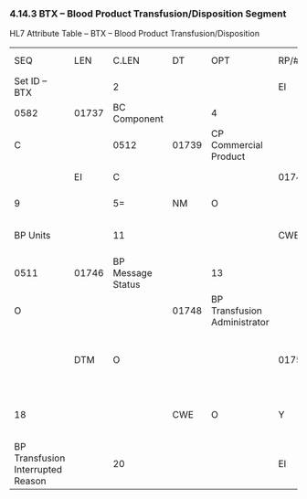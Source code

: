 ### 4.14.3 BTX – Blood Product Transfusion/Disposition Segment

HL7 Attribute Table – BTX – Blood Product Transfusion/Disposition

|     |     |     |     |     |     |     |     |     |     |     |     |     |     |     |     |     |     |
| --- | --- | --- | --- | --- | --- | --- | --- | --- | --- | --- | --- | --- | --- | --- | --- | --- | --- |
| SEQ | LEN | C.LEN | DT | OPT | RP/# | TBL# | ITEM # | ELEMENT NAME |  | 1 | 1..4 |  | SI | R |  |  | 01735 |
| Set ID – BTX |  | 2 |  |  | EI | C |  |  | 01736 | BC Donation ID |  | 3 |  |  | CNE | C |  |
| 0582 | 01737 | BC Component |  | 4 |  |  | CNE | C |  | 0583 | 01738 | BC Blood Group |  | 5 |  |  | CWE |
| C |  | 0512 | 01739 | CP Commercial Product |  | 6 |  |  | XON | C |  |  | 01740 | CP Manufacturer |  | 7 |  |
|  | EI | C |  |  | 01741 | CP Lot Number |  | 8 |  | 5= | NM | R |  |  | 01742 | BP Quantity |  |
| 9 |  | 5= | NM | O |  |  | 01743 | BP Amount |  | 10 |  |  | CWE | O |  | 0584 | 01744 |
| BP Units |  | 11 |  |  | CWE | R |  | 0513 | 01745 | BP Transfusion/Disposition Status |  | 12 | 1..1 |  | ID | R |  |
| 0511 | 01746 | BP Message Status |  | 13 |  |  | DTM | R |  |  | 01747 | BP Date/Time of Status |  | 14 |  |  | XCN |
| O |  |  | 01748 | BP Transfusion Administrator |  | 15 |  |  | XCN | O |  |  | 01749 | BP Transfusion Verifier |  | 16 |  |
|  | DTM | O |  |  | 01750 | BP Transfusion Start Date/Time of Status |  | 17 |  |  | DTM | O |  |  | 01751 | BP Transfusion End Date/Time of Status |  |
| 18 |  |  | CWE | O | Y | 0514 | 01752 | BP Adverse Reaction Type |  | 19 |  |  | CWE | O |  | 0515 | 01753 |
| BP Transfusion Interrupted Reason |  | 20 |  |  | EI | O |  |  | 03391 | BP Unique ID |  | 21 | 1..1 |  | ID | O |  |
